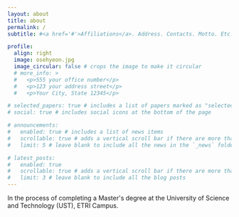 ```yaml
---
layout: about
title: about
permalink: /
subtitle: #<a href='#'>Affiliations</a>. Address. Contacts. Motto. Etc.

profile:
  align: right
  image: osehyeon.jpg
  image_circular: false # crops the image to make it circular
  # more_info: >
  #   <p>555 your office number</p>
  #   <p>123 your address street</p>
  #   <p>Your City, State 12345</p>

# selected_papers: true # includes a list of papers marked as "selected={true}"
# social: true # includes social icons at the bottom of the page

# announcements:
#   enabled: true # includes a list of news items
#   scrollable: true # adds a vertical scroll bar if there are more than 3 news items
#   limit: 5 # leave blank to include all the news in the `_news` folder

# latest_posts:
#   enabled: true
#   scrollable: true # adds a vertical scroll bar if there are more than 3 new posts items
#   limit: 3 # leave blank to include all the blog posts
---
```


In the process of completing a Master's degree at the University of Science and Technology (UST), ETRI Campus.
